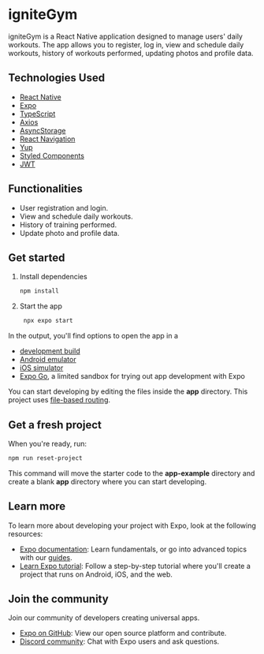# igniteGym

igniteGym is a React Native application designed to manage users' daily workouts. The app allows you to register, log in, view and schedule daily workouts, history of workouts performed, updating photos and profile data.

## Technologies Used
- [React Native](https://reactnative.dev/docs/getting-started)
- [Expo](https://docs.expo.dev/)
- [TypeScript](https://www.typescriptlang.org/docs/)
- [Axios](https://axios-http.com/docs/intro)
- [AsyncStorage](https://react-native-async-storage.github.io/async-storage/docs/install/)
- [React Navigation](https://reactnavigation.org/docs/getting-started)
- [Yup](https://github.com/jquense/yup)
- [Styled Components](https://styled-components.com/docs)
- [JWT](https://jwt.io/introduction/)

## Functionalities
- User registration and login.
- View and schedule daily workouts.
- History of training performed.
- Update photo and profile data.
  
## Get started

1. Install dependencies

   ```bash
   npm install
   ```

2. Start the app

   ```bash
    npx expo start
   ```

In the output, you'll find options to open the app in a

- [development build](https://docs.expo.dev/develop/development-builds/introduction/)
- [Android emulator](https://docs.expo.dev/workflow/android-studio-emulator/)
- [iOS simulator](https://docs.expo.dev/workflow/ios-simulator/)
- [Expo Go](https://expo.dev/go), a limited sandbox for trying out app development with Expo

You can start developing by editing the files inside the **app** directory. This project uses [file-based routing](https://docs.expo.dev/router/introduction).

## Get a fresh project

When you're ready, run:

```bash
npm run reset-project
```

This command will move the starter code to the **app-example** directory and create a blank **app** directory where you can start developing.

## Learn more

To learn more about developing your project with Expo, look at the following resources:

- [Expo documentation](https://docs.expo.dev/): Learn fundamentals, or go into advanced topics with our [guides](https://docs.expo.dev/guides).
- [Learn Expo tutorial](https://docs.expo.dev/tutorial/introduction/): Follow a step-by-step tutorial where you'll create a project that runs on Android, iOS, and the web.

## Join the community

Join our community of developers creating universal apps.

- [Expo on GitHub](https://github.com/expo/expo): View our open source platform and contribute.
- [Discord community](https://chat.expo.dev): Chat with Expo users and ask questions.
